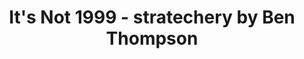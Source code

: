 ---
categories: all_articles
provider_display: "stratechery.com"
provider_name: "stratechery.com"
favicon_url: http://2yj23r14cytosbxol4cavq337g.wpengine.netdna-cdn.com/wp-content/themes/stratechery/images/IE/favicon.ico
title: "It's Not 1999 - stratechery by Ben Thompson"
published: 2015-04-10
source: http://stratechery.com/2015/1999/
thumbnail: https://i1.wp.com/fortunedotcom.files.wordpress.com/2015/01/unicorn_final_full-1.jpg?fit=440%2C330&quality=80&strip
---